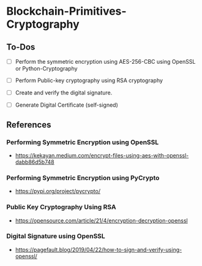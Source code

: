 # Blockchain-Primitives-Cryptography

## To-Dos

- [ ] Perform the symmetric encryption using AES-256-CBC using OpenSSL or Python-Cryptography
- [ ] Perform Public-key cryptography using RSA cryptography
- [ ] Create and verify the digital signature.
- [ ] Generate Digital Certificate (self-signed)


## References

### Performing Symmetric Encryption using OpenSSL

- https://kekayan.medium.com/encrypt-files-using-aes-with-openssl-dabb86d5b748

### Performing Symmetric Encryption using PyCrypto

- https://pypi.org/project/pycrypto/

### Public Key Cryptography Using RSA

- https://opensource.com/article/21/4/encryption-decryption-openssl

### Digital Signature using OpenSSL

- https://pagefault.blog/2019/04/22/how-to-sign-and-verify-using-openssl/



